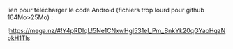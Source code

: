 lien pour télécharger le code Android (fichiers trop lourd pour github 164Mo>25Mo) :

!https://mega.nz/#!Y4pRDIqL!5Ne1CNxwHgl531eI_Pm_BnkYk20qGYaoHqzNpkH1Tls
